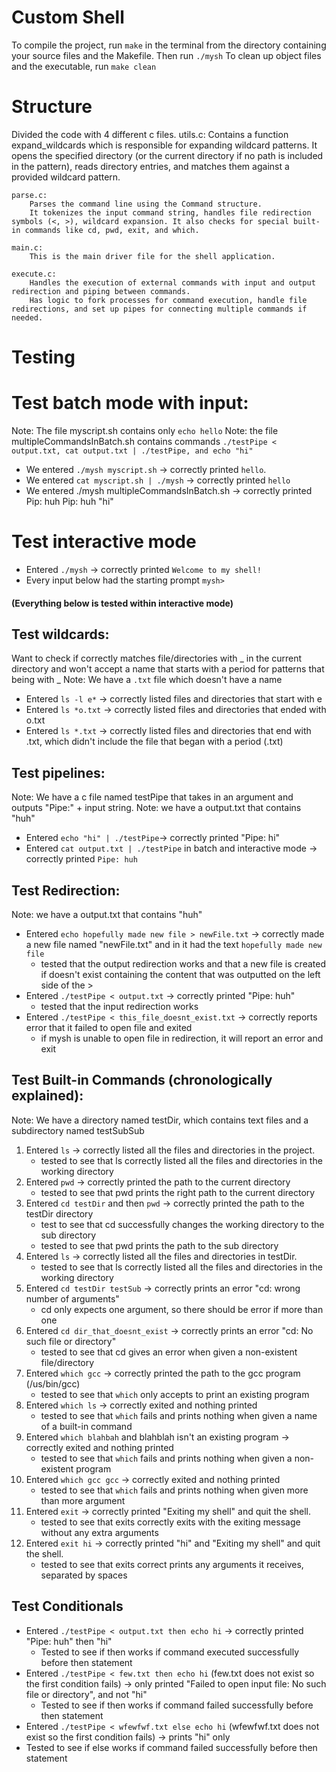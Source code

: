 # Custom Shell

To compile the project, run `make` in the terminal from the directory containing your source files and the Makefile. Then run `./mysh`
To clean up object files and the executable, run `make clean`

# Structure

Divided the code with 4 different c files.
utils.c:
Contains a function expand_wildcards which is responsible for expanding wildcard patterns. It opens the specified directory (or the current directory if no path is included in the pattern), reads directory entries, and matches them against a provided wildcard pattern.

    parse.c:
        Parses the command line using the Command structure.
        It tokenizes the input command string, handles file redirection symbols (<, >), wildcard expansion. It also checks for special built-in commands like cd, pwd, exit, and which.

    main.c:
        This is the main driver file for the shell application.

    execute.c:
        Handles the execution of external commands with input and output redirection and piping between commands.
        Has logic to fork processes for command execution, handle file redirections, and set up pipes for connecting multiple commands if needed.

# Testing

# Test batch mode with input:

Note: The file myscript.sh contains only `echo hello`
Note: the file multipleCommandsInBatch.sh contains commands `./testPipe < output.txt, cat output.txt | ./testPipe, and echo "hi"`

- We entered `./mysh myscript.sh` -> correctly printed `hello`.
- We entered `cat myscript.sh | ./mysh` -> correctly printed `hello`
- We entered ./mysh multipleCommandsInBatch.sh -> correctly printed Pip: huh Pip: huh "hi"

# Test interactive mode

- Entered `./mysh` -> correctly printed `Welcome to my shell!`
- Every input below had the starting prompt `mysh> `

#### (Everything below is tested within interactive mode)

## Test wildcards:

Want to check if correctly matches file/directories with _ in the current directory and won't accept a name that starts with a period for patterns that being with _
Note: We have a `.txt` file which doesn't have a name

- Entered `ls -l e*` -> correctly listed files and directories that start with e
- Entered `ls *o.txt` -> correctly listed files and directories that ended with o.txt
- Entered `ls *.txt` -> correctly listed files and directories that end with .txt, which didn't include the file that began with a period (.txt)

## Test pipelines:

Note: We have a c file named testPipe that takes in an argument and outputs "Pipe:" + input string.
Note: we have a output.txt that contains "huh"

- Entered `echo "hi" | ./testPipe`-> correctly printed "Pipe: hi"
- Entered `cat output.txt | ./testPipe` in batch and interactive mode -> correctly printed `Pipe: huh`

## Test Redirection:

Note: we have a output.txt that contains "huh"

- Entered `echo hopefully made new file > newFile.txt` -> correctly made a new file named "newFile.txt" and in it had the text `hopefully made new file`
  - tested that the output redirection works and that a new file is created if doesn't exist containing the content that was outputted on the left side of the >
- Entered `./testPipe < output.txt` -> correctly printed "Pipe: huh"
  - tested that the input redirection works
- Entered `./testPipe < this_file_doesnt_exist.txt` -> correctly reports error that it failed to open file and exited
  - if mysh is unable to open file in redirection, it will report an error and exit

## Test Built-in Commands (chronologically explained):

Note: We have a directory named testDir, which contains text files and a subdirectory named testSubSub

1. Entered `ls` -> correctly listed all the files and directories in the project.
   - tested to see that ls correctly listed all the files and directories in the working directory
2. Entered `pwd` -> correctly printed the path to the current directory
   - tested to see that pwd prints the right path to the current directory
3. Entered `cd testDir` and then `pwd` -> correctly printed the path to the testDir directory
   - test to see that cd successfully changes the working directory to the sub directory
   - tested to see that pwd prints the path to the sub directory
4. Entered `ls` -> correctly listed all the files and directories in testDir.
   - tested to see that ls correctly listed all the files and directories in the working directory
5. Entered `cd testDir testSub` -> correctly prints an error "cd: wrong number of arguments"
   - cd only expects one argument, so there should be error if more than one
6. Entered `cd dir_that_doesnt_exist` -> correctly prints an error "cd: No such file or directory"
   - tested to see that cd gives an error when given a non-existent file/directory
7. Entered `which gcc` -> correctly printed the path to the gcc program (/us/bin/gcc)
   - tested to see that `which` only accepts to print an existing program
8. Entered `which ls` -> correctly exited and nothing printed
   - tested to see that `which` fails and prints nothing when given a name of a built-in command
9. Entered `which blahbah` and blahblah isn't an existing program -> correctly exited and nothing printed
   - tested to see that `which` fails and prints nothing when given a non-existent program
10. Entered `which gcc gcc` -> correctly exited and nothing printed
    - tested to see that `which` fails and prints nothing when given more than more argument
11. Entered `exit` -> correctly printed "Exiting my shell" and quit the shell.
    - tested to see that exits correctly exits with the exiting message without any extra arguments
12. Entered `exit hi` -> correctly printed "hi" and "Exiting my shell" and quit the shell.
    - tested to see that exits correct prints any arguments it receives, separated by spaces

## Test Conditionals

- Entered `./testPipe < output.txt then echo hi` -> correctly printed "Pipe: huh" then "hi"
  - Tested to see if then works if command executed successfully before then statement
- Entered `./testPipe < few.txt then echo hi` (few.txt does not exist so the first condition fails) -> only printed "Failed to open input file: No such file or directory", and not "hi"
  - Tested to see if then works if command failed successfully before then statement
- Entered `./testPipe < wfewfwf.txt else echo hi` (wfewfwf.txt does not exist so the first condition fails) -> prints "hi" only
- Tested to see if else works if command failed successfully before then statement
